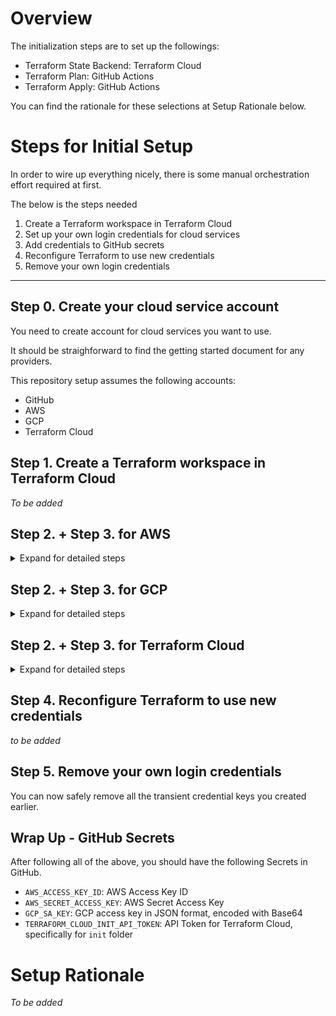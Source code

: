 # Overview

The initialization steps are to set up the followings:

- Terraform State Backend: Terraform Cloud
- Terraform Plan: GitHub Actions
- Terraform Apply: GitHub Actions

You can find the rationale for these selections at Setup Rationale below.

# Steps for Initial Setup

In order to wire up everything nicely, there is some manual orchestration effort required at first.

The below is the steps needed

1. Create a Terraform workspace in Terraform Cloud
1. Set up your own login credentials for cloud services
1. Add credentials to GitHub secrets
1. Reconfigure Terraform to use new credentials
1. Remove your own login credentials

---

## Step 0. Create your cloud service account

You need to create account for cloud services you want to use.

It should be straighforward to find the getting started document for any providers.

This repository setup assumes the following accounts:

- GitHub
- AWS
- GCP
- Terraform Cloud

## Step 1. Create a Terraform workspace in Terraform Cloud

_To be added_

## Step 2. + Step 3. for AWS

<details>
<summary>Expand for detailed steps</summary>

## Step 2. Set up your own login credentials for cloud services

In order to run any automation, you have to use your account first.

From Console, go to `My Security Credentials`, and select `Access keys` to create a temporary key.

You will get `Access Key ID` and `Secret Access Key`.

## Step 3. Add credentials to GitHub secrets

These need to be used by Terraform, so go to GitHub repo, and add these as Secret.

Secrets need to be added with the following names:

- `AWS_ACCESS_KEY_ID`  
  This should be set to something like `AKIAJEGQB4X5S4P7ZVFQ`
- `AWS_SECRET_ACCESS_KEY`  
  This should be set to the generated key like `w0vhCasBSmUl8roC/zZKa/ti/CE3Eu+MHqM+vOga`

**_NOTE_**: _These should be replaced with another key. It will be discussed at Step 5._

</details>

## Step 2. + Step 3. for GCP

<details>
<summary>Expand for detailed steps</summary>

## Step 2. Set up your own login credentials for cloud services

Before managing all the resources with Terraform, you need to set up GCP for Terraform usage.

Here is the list of `gcloud` CLI commands to run.

```bash
# Create gcloud configuration for your machine environment.
# With this, you won't have conflicting account setup even if you have multiple
# GCP account.
#
# I'm naming this configuration as `rytswd`, but you can name however you want.
# This is truly on your machine only.
$ gcloud config configurations create rytswd
```

```bash
# Log into Google, and wire up the above `rytswd` configuration with the login.
$ gcloud auth login
```

```bash
# With your account login above, create a new project for deployment.
#
# Here, I'm calling it `rytswd-get-multi-cloud-k8s-v01`. This is the project
# I'm deploying my system in.
$ gcloud projects create rytswd-get-multi-cloud-k8s-v01
# We create a project here, but won't do much with it for now.
# Also creating another v02.
$ gcloud projects create rytswd-get-multi-cloud-k8s-v02
```

```bash
# Also, let's create another project `get-multi-cloud-k8s-admin`. This is the
# project Terraform Admin Service Account will live in. All the entitlements
# around Terraform can then be managed by this project, and this allows clear
# Terraform scope management, and also becomes a good candidate for storing
# state data.
# This setup also allows removing Terraform dependency easily if necessary.
$ gcloud projects create get-multi-cloud-k8s-admin
```

```bash
# Enable billing for all projects
$ gcloud beta billing accounts list

ACCOUNT_ID            NAME                OPEN  MASTER_ACCOUNT_ID
0X0X0X-0X0X0X-0X0X0X  My Billing Account

# NOTE: If you are using a personal email address rather than G Suite account,
#       you may run into "Cloud billing quota exceeded" error.
#       It seems you can only have 3 projects mapped to one billing account.

$ gcloud beta billing projects link rytswd-get-multi-cloud-k8s-v01 \
  --billing-account 0X0X0X-0X0X0X-0X0X0X
$ gcloud beta billing projects link rytswd-get-multi-cloud-k8s-v02 \
  --billing-account 0X0X0X-0X0X0X-0X0X0X
$ gcloud beta billing projects link get-multi-cloud-k8s-admin \
  --billing-account 0X0X0X-0X0X0X-0X0X0X
```

```bash
# Create another gcloud configuration for your machine environment.
#
# This is different from the first command, because I will be adding project
# reference, region, etc. into this configuration. You can reuse the earlier
# configuration instead, but this makes it absolutely clear that permission
# is managed separately.
$ gcloud config configurations create get-multi-cloud-k8s-admin
$ gcloud config set compute/zone europe-west2-a
$ gcloud config set project get-multi-cloud-k8s-admin
$ gcloud auth login
```

```bash
# Create a dedicated Service Account for Terraform.
#
# I'm calling it "terraform-admin".
$ gcloud iam service-accounts create terraform-admin \
    --description="Terraform Admin Account for Terraform integration" \
    --display-name="Terraform Admin"
```

```bash
# Ensure the Service Account has the appropriate entitlements to manage the
# resources.
#
# You should be tuning the entitlement levels according to your needs. Here,
# I'm taking a shortcut and assigning `roles/editor`. Note that `roles/owner`
# canont be assigned by gcloud command.
$ gcloud projects add-iam-policy-binding get-multi-cloud-k8s-admin \
    --member=serviceAccount:terraform-admin@get-multi-cloud-k8s-admin.iam.gserviceaccount.com \
    --role=roles/editor

# Also, run a similar command, targetting the deployment target projects.
$ gcloud projects add-iam-policy-binding rytswd-get-multi-cloud-k8s-v01 \
    --member=serviceAccount:terraform-admin@get-multi-cloud-k8s-admin.iam.gserviceaccount.com \
    --role=roles/editor
$ gcloud projects add-iam-policy-binding rytswd-get-multi-cloud-k8s-v02 \
    --member=serviceAccount:terraform-admin@get-multi-cloud-k8s-admin.iam.gserviceaccount.com \
    --role=roles/editor
```

## Step 3. Add credentials to GitHub secrets

```bash
# Get the Service Account's credential in JSON format.
#
# This will be used by Terraform, so that Terraform will act as the newly
# created "terraform-admin" Service Account.
$ gcloud iam service-accounts keys create ~/.config/gcloud/get-multi-cloud-k8s-admin.json \
  --iam-account terraform-admin@get-multi-cloud-k8s-admin.iam.gserviceaccount.com
```

```bash
# Encode the JSON string with base64.
$ cat ~/.config/gcloud/get-multi-cloud-k8s-admin.json | base64
```

You have completed the setup, so go to GitHub repo, and add the last Base64 encoded JSON as secret.

Secret needs to be added with the following name:

- `GCP_SA_KEY`  
  This should be set to a really long randomised string, created at the last command above.

</details>

## Step 2. + Step 3. for Terraform Cloud

<details>
<summary>Expand for detailed steps</summary>

## Step 2. Set up your own login credentials for cloud services

_Add more description_

**NOTE:**
Terraform has 3 different API Tokens available. You must use User Token or Team Token.

If you use Organization Token,you'll get an error at Terraform Plan:

```
Error: Error locking state: Error acquiring the state lock: resource not found
```

This seems to be due to the permission of the Organization Token.

## Step 3. Add credentials to GitHub secrets

Go to GitHub repo, and add the above token as Secret.

Secret needs to be added with the following name:

- `TERRAFORM_CLOUD_INIT_API_TOKEN`  
  This should be set to some long string.

**_NOTE_**: _These should be replaced with another key. It will be discussed at Step 5._

</details>

## Step 4. Reconfigure Terraform to use new credentials

_to be added_

## Step 5. Remove your own login credentials

You can now safely remove all the transient credential keys you created earlier.

## Wrap Up - GitHub Secrets

After following all of the above, you should have the following Secrets in GitHub.

- `AWS_ACCESS_KEY_ID`: AWS Access Key ID
- `AWS_SECRET_ACCESS_KEY`: AWS Secret Access Key
- `GCP_SA_KEY`: GCP access key in JSON format, encoded with Base64
- `TERRAFORM_CLOUD_INIT_API_TOKEN`: API Token for Terraform Cloud, specifically for `init` folder

# Setup Rationale

_To be added_
